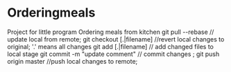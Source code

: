 # Orderingmeals
Project for little program Ordering meals from kitchen
git pull --rebase // update local from remote;
git checkout [.|filename] //revert local changes to original; '.' means all changes
git add [.|filename] // add changed files to local stage
git commit -m "update comment" // commit changes ;
git push origin master //push local changes to remote;
